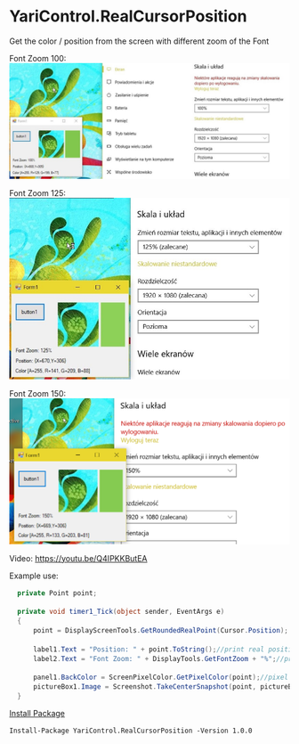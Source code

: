 # YariControl.RealCursorPosition
Get the color / position from the screen with different zoom of the Font

Font Zoom 100:
![Font Zoom 100](https://raw.githubusercontent.com/Yari27/YariControl.RealCursorPosition/master/FontZoom100.jpg?resize=400,200)

Font Zoom 125:
![Font Zoom 125](https://raw.githubusercontent.com/Yari27/YariControl.RealCursorPosition/master/FontZoom125.jpg?resize=400,200)

Font Zoom 150:
![Font Zoom 150](https://raw.githubusercontent.com/Yari27/YariControl.RealCursorPosition/master/FontZoom150.png?resize=400,200)

Video:
https://youtu.be/Q4IPKKButEA

Example use:
`````C#
  private Point point;
  
  private void timer1_Tick(object sender, EventArgs e)
  {
      point = DisplayScreenTools.GetRoundedRealPoint(Cursor.Position);

      label1.Text = "Position: " + point.ToString();//print real position
      label2.Text = "Font Zoom: " + DisplayTools.GetFontZoom + "%";//print Font Zoom percent

      panel1.BackColor = ScreenPixelColor.GetPixelColor(point);//pixel color from real cursor position
      pictureBox1.Image = Screenshot.TakeCenterSnapshot(point, pictureBox1.Size);//Get center screen shot
  }
`````

[Install Package](https://www.nuget.org/packages/YariControl.RealCursorPosition/1.0.0)
`````
Install-Package YariControl.RealCursorPosition -Version 1.0.0
`````
